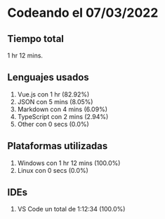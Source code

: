 # Codeando el 07/03/2022

## Tiempo total
1 hr 12 mins.

## Lenguajes usados
1. Vue.js con 1 hr (82.92%)
1. JSON con 5 mins (8.05%)
1. Markdown con 4 mins (6.09%)
1. TypeScript con 2 mins (2.94%)
1. Other con 0 secs (0.0%)

## Plataformas utilizadas
1. Windows con 1 hr 12 mins (100.0%)
1. Linux con 0 secs (0.0%)

## IDEs
1. VS Code un total de 1:12:34 (100.0%)
